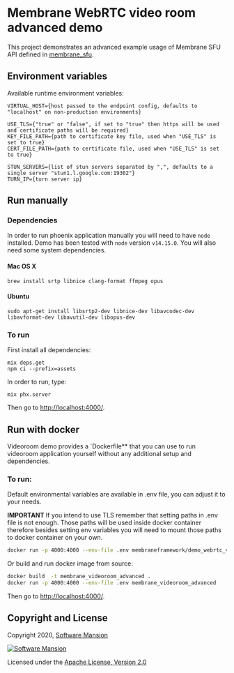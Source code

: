# Membrane WebRTC video room advanced demo

This project demonstrates an advanced example usage of Membrane SFU API defined in [membrane_sfu](https://github.com/membraneframework/membrane_sfu).

## Environment variables
Available runtime environment variables:
```
VIRTUAL_HOST={host passed to the endpoint config, defaults to "localhost" on non-production environments}

USE_TLS={"true" or "false", if set to "true" then https will be used and certificate paths will be required}
KEY_FILE_PATH={path to certificate key file, used when "USE_TLS" is set to true}
CERT_FILE_PATH={path to certificate file, used when "USE_TLS" is set to true}

STUN_SERVERS={list of stun servers separated by ",", defaults to a single server "stun1.l.google.com:19302"}
TURN_IP={turn server ip}
```

## Run manually

### Dependencies

In order to run phoenix application manually you will need to have `node` installed.
Demo has been tested with `node` version `v14.15.0`. You will also need some system dependencies.

#### Mac OS X

```
brew install srtp libnice clang-format ffmpeg opus
```

#### Ubuntu

```
sudo apt-get install libsrtp2-dev libnice-dev libavcodec-dev libavformat-dev libavutil-dev libopus-dev
```

### To run
First install all dependencies:
```
mix deps.get
npm ci --prefix=assets
```

In order to run, type:

```
mix phx.server 
```

Then go to <http://localhost:4000/>.

## Run with docker

Videoroom demo provides a `Dockerfile** that you can use to run videoroom application yourself without any additional setup and dependencies.

### To run:

Default environmental variables are available in .env file, you can adjust it to your needs.

**IMPORTANT** If you intend to use TLS remember that setting paths in .env file is not enough. Those paths will be used inside docker container therefore besides setting env variables you will need to mount those paths to docker container on your own.

```bash
docker run -p 4000:4000 --env-file .env membraneframework/demo_webrtc_videoroom_advanced:latest
```

Or build and run docker image from source:
```bash
docker build  -t membrane_videoroom_advanced .
docker run -p 4000:4000 --env-file .env membrane_videoroom_advanced 
```

Then go to <http://localhost:4000/>.

## Copyright and License

Copyright 2020, [Software Mansion](https://swmansion.com/?utm_source=git&utm_medium=readme&utm_campaign=membrane)

[![Software Mansion](https://logo.swmansion.com/logo?color=white&variant=desktop&width=200&tag=membrane-github)](https://swmansion.com/?utm_source=git&utm_medium=readme&utm_campaign=membrane)

Licensed under the [Apache License, Version 2.0](LICENSE)
